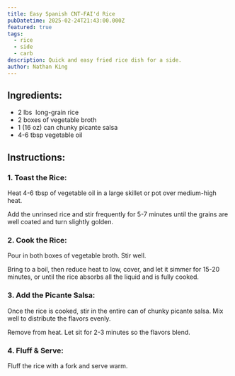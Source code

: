 ```yaml
---
title: Easy Spanish CNT-FAI'd Rice
pubDatetime: 2025-02-24T21:43:00.000Z
featured: true
tags:
  - rice
  - side
  - carb
description: Quick and easy fried rice dish for a side.
author: Nathan King
---
```


## Ingredients:

- 2 lbs  long-grain rice
- 2 boxes of vegetable broth
- 1 (16 oz) can chunky picante salsa
- 4-6 tbsp vegetable oil

## Instructions:

### 1. Toast the Rice:

Heat 4-6 tbsp of vegetable oil in a large skillet or pot over medium-high heat.

Add the unrinsed rice and stir frequently for 5-7 minutes until the grains are well coated and turn slightly golden.

### 2. Cook the Rice:

Pour in both boxes of vegetable broth. Stir well.

Bring to a boil, then reduce heat to low, cover, and let it simmer for 15-20 minutes, or until the rice absorbs all the liquid and is fully cooked.

### 3. Add the Picante Salsa:

Once the rice is cooked, stir in the entire can of chunky picante salsa. Mix well to distribute the flavors evenly.

Remove from heat. Let sit for 2-3 minutes so the flavors blend.

### 4. Fluff & Serve:

Fluff the rice with a fork and serve warm.
